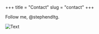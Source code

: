 +++
title = "Contact"
slug = "contact"
+++

Follow me, @stephendltg.

![Text](/images/me.JPG "stephen test le tram-train")
